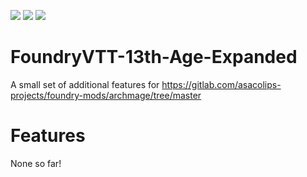 ![](https://img.shields.io/badge/Foundry-v0.4.X-informational)
![](https://img.shields.io/badge/13th%20Age-v1.2.0-informational)
[![](https://img.shields.io/badge/Buy%20Me%20A%20Coffee-%243-orange)](https://www.buymeacoffee.com/T2tZvWJ)


# FoundryVTT-13th-Age-Expanded

A small set of additional features for https://gitlab.com/asacolips-projects/foundry-mods/archmage/tree/master

# Features

None so far!
